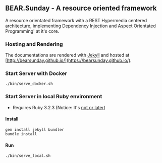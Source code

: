 ## BEAR.Sunday - A resource oriented framework

A resource orientated framework with a REST Hypermedia centered architecture, implementing Dependency Injection and Aspect Orientated Programming' at it's core.

### Hosting and Rendering

The documentations are rendered with  [Jekyll](http://jekyllrb.com) and hosted at [http://bearsunday.github.io/](https://bearsunday.github.io/).

### Start Server with Docker

```
./bin/serve_docker.sh
```

### Start Server in local Ruby environment

* Requires Ruby 3.2.3 (Notice: It's [not or later](https://stackoverflow.com/questions/77851863/bundle-exec-jekyll-serve-not-working-locally))

#### Install
```
gem install jekyll bundler
bundle install
```

#### Run
```
./bin/serve_local.sh
```
